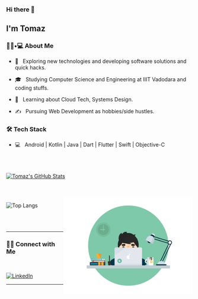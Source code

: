 ### Hi there 👋<h2> I'm Tomaz</h2>


<h3> 👨🏻•💻 About Me </h3>

- 🤔 &nbsp; Exploring new technologies and developing software solutions and quick hacks.

- 🎓 &nbsp; Studying Computer Science and Engineering at IIIT Vadodara and coding stuffs.

- 🌱 &nbsp; Learning about Cloud Tech, Systems Design.

- ✍️ &nbsp; Pursuing Web Development as hobbies/side hustles.



<h3>🛠 Tech Stack</h3>

- 💻 &nbsp; Android | Kotlin | Java | Dart | Flutter | Swift | Objective-C



<br/><br/>

[![Tomaz's GitHub Stats](https://github-readme-stats.vercel.app/api?username=shivam0110&show_icons=true)](https://github.com/trdasilva)

<br/>

<br/>

<img src="https://github.com/nirala69/nirala69/blob/master/70804f7e25b11f29db904f2fa7b4cd9d.gif" width="350" align='right'>

![Top Langs](https://github-readme-stats.vercel.app/api/top-langs/?username=trdasilva&show_icons=true)

<br><br>



<hr>



<h3> 🤝🏻 Connect with Me </h3>

<br>



<p align="center">

<a href="https://www.linkedin.com/in/tomaz-rocha-da-silva/"><img alt="LinkedIn" src="https://img.shields.io/badge/LinkedIn-Tomaz%20Silva-blue?style=flat-square&logo=linkedin"></a>


</p>


<hr>



